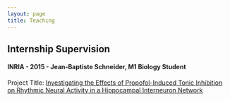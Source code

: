 ```yaml
---
layout: page
title: Teaching
---
```



## Internship Supervision

#### INRIA - 2015 - Jean-Baptiste Schneider, M1 Biology Student  
Project Title: [Investigating the Effects of Propofol-Induced Tonic Inhibition on Rhythmic Neural Activity in a Hippocampal Interneuron Network]({{site.baseurl}}{{site.dirlist.downloads}}/2015-JeanBaptisteSchneider-RapportStage.pdf)

